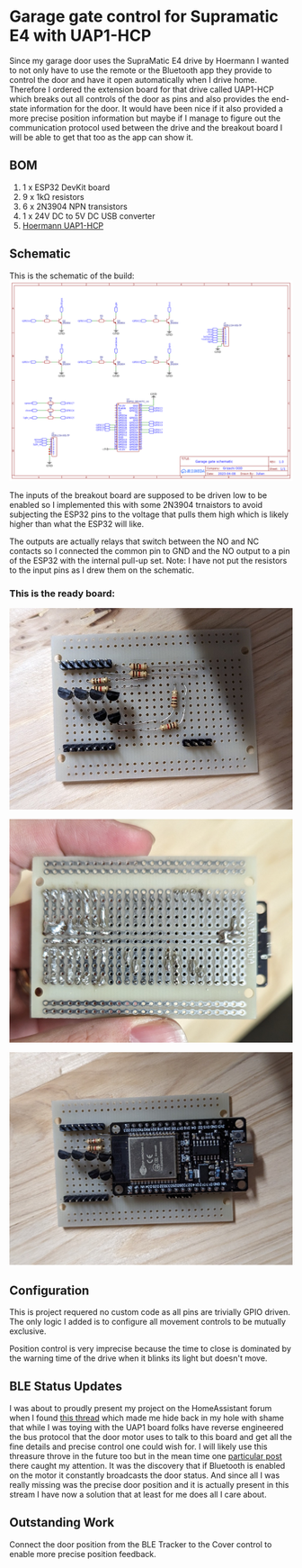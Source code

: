 # Garage gate control for Supramatic E4 with UAP1-HCP

Since my garage door uses the SupraMatic E4 drive by Hoermann I wanted to not only have to use the remote or the Bluetooth app they provide to control the door and have it open automatically when I drive home. Therefore I ordered the extension board for that drive called UAP1-HCP which breaks out all controls of the door as pins and also provides the end-state information for the door. It would have been nice if it also provided a more precise position information but maybe if I manage to figure out the communication protocol used between the drive and the breakout board I will be able to get that too as the app can show it.

## BOM

1. 1 x ESP32 DevKit board
2. 9 x 1kΩ resistors
3. 6 x 2N3904 NPN transistors
4. 1 x 24V DC to 5V DC USB converter
5. [Hoermann UAP1-HCP](docs/UAP1-HCP.pdf)

## Schematic

This is the schematic of the build:
![Schematic](docs/Schematic.png)

The inputs of the breakout board are supposed to be driven low to be enabled so I implemented this with some 2N3904 trnaistors to avoid subjecting the ESP32 pins to the voltage that pulls them high which is likely higher than what the ESP32 will like.

The outputs are actually relays that switch between the NO and NC contacts so I connected the common pin to GND and the NO output to a pin of the ESP32 with the internal pull-up set. Note: I have not put the resistors to the input pins as I drew them on the schematic.

### This is the ready board:

![Board top](docs/board_top.jpg)

![Board bottom](docs/board_bottom.jpg)

![Board with ESP32](docs/board_esp.jpg)

## Configuration

This is project requered no custom code as all pins are trivially GPIO driven. The only logic I added is to configure all movement controls to be mutually exclusive.

Position control is very imprecise because the time to close is dominated by the warning time of the drive when it blinks its light but doesn't move.

## BLE Status Updates

I was about to proudly present my project on the HomeAssistant forum when I found [this thread](https://community.home-assistant.io/t/hormann-garage-door-via-mqtt/279938) which made me hide back in my hole with shame that while I was toying with the UAP1 board folks have reverse engineered the bus protocol that the door motor uses to talk to this board and get all the fine details and precise control one could wish for. I will likely use this threasure throve in the future too but in the mean time one [particular post](https://community.home-assistant.io/t/hormann-garage-door-via-mqtt/279938/83) there caught my attention. It was the discovery that if Bluetooth is enabled on the motor it constantly broadcasts the door status. And since all I was really missing was the precise door position and it is actually present in this stream I have now a solution that at least for me does all I care about.

## Outstanding Work

Connect the door position from the BLE Tracker to the Cover control to enable more precise position feedback.
